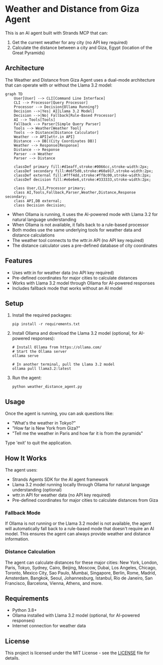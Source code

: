 # Weather and Distance from Giza Agent

This is an AI agent built with Strands MCP that can:
1. Get the current weather for any city (no API key required)
2. Calculate the distance between a city and Giza, Egypt (location of the Great Pyramids)

## Architecture

The Weather and Distance from Giza Agent uses a dual-mode architecture that can operate with or without the Llama 3.2 model:

```mermaid
graph TD
    User[User] --> CLI[Command Line Interface]
    CLI --> Processor[Query Processor]
    Processor --> Decision{Ollama Running?}
    Decision -->|Yes| AI[Llama 3.2 Model]
    Decision -->|No| Fallback[Rule-Based Processor]
    AI --> Tools[Tools]
    Fallback --> Parser[Simple Query Parser]
    Tools --> Weather[Weather Tool]
    Tools --> Distance[Distance Calculator]
    Weather --> API[wttr.in API]
    Distance --> DB[(City Coordinates DB)]
    Weather --> Response[Response]
    Distance --> Response
    Parser --> Weather
    Parser --> Distance
    
    classDef primary fill:#d1eaff,stroke:#0066cc,stroke-width:2px;
    classDef secondary fill:#e6f5d0,stroke:#60a917,stroke-width:2px;
    classDef external fill:#fff4dd,stroke:#ff8c00,stroke-width:2px;
    classDef decision fill:#e6e6e6,stroke:#333333,stroke-width:2px;
    
    class User,CLI,Processor primary;
    class AI,Tools,Fallback,Parser,Weather,Distance,Response secondary;
    class API,DB external;
    class Decision decision;
```

- When Ollama is running, it uses the AI-powered mode with Llama 3.2 for natural language understanding
- When Ollama is not available, it falls back to a rule-based processor
- Both modes use the same underlying tools for weather data and distance calculations
- The weather tool connects to the wttr.in API (no API key required)
- The distance calculator uses a pre-defined database of city coordinates

## Features

- Uses wttr.in for weather data (no API key required)
- Pre-defined coordinates for major cities to calculate distances
- Works with Llama 3.2 model through Ollama for AI-powered responses
- Includes fallback mode that works without an AI model

## Setup

1. Install the required packages:
   ```
   pip install -r requirements.txt
   ```

2. Install Ollama and download the Llama 3.2 model (optional, for AI-powered responses):
   ```
   # Install Ollama from https://ollama.com/
   # Start the Ollama server
   ollama serve
   
   # In another terminal, pull the Llama 3.2 model
   ollama pull llama3.2:latest
   ```

3. Run the agent:
   ```
   python weather_distance_agent.py
   ```

## Usage

Once the agent is running, you can ask questions like:
- "What's the weather in Tokyo?"
- "How far is New York from Giza?"
- "Tell me the weather in Paris and how far it is from the pyramids"

Type 'exit' to quit the application.

## How It Works

The agent uses:
- Strands Agents SDK for the AI agent framework
- Llama 3.2 model running locally through Ollama for natural language understanding (optional)
- wttr.in API for weather data (no API key required)
- Pre-defined coordinates for major cities to calculate distances from Giza

### Fallback Mode

If Ollama is not running or the Llama 3.2 model is not available, the agent will automatically fall back to a rule-based mode that doesn't require an AI model. This ensures the agent can always provide weather and distance information.

### Distance Calculation

The agent can calculate distances for these major cities:
New York, London, Paris, Tokyo, Sydney, Cairo, Beijing, Moscow, Dubai, Los Angeles, Chicago, Toronto, Mexico City, Sao Paulo, Mumbai, Singapore, Berlin, Rome, Madrid, Amsterdam, Bangkok, Seoul, Johannesburg, Istanbul, Rio de Janeiro, San Francisco, Barcelona, Vienna, Athens, and more.

## Requirements

- Python 3.8+
- Ollama installed with Llama 3.2 model (optional, for AI-powered responses)
- Internet connection for weather data

## License

This project is licensed under the MIT License - see the [LICENSE](LICENSE) file for details.
